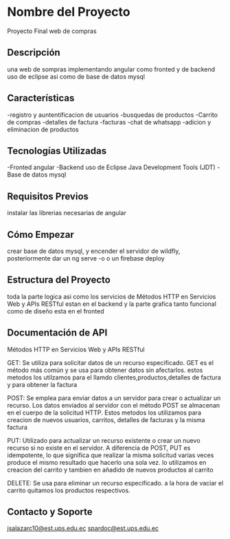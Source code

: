 # Nombre del Proyecto
Proyecto Final web de compras

## Descripción
una web de sompras implementando angular como fronted y de backend uso de eclipse asi como
de base de datos mysql

## Características
-registro y auntentificacion de usuarios
-busquedas de productos
-Carrito de compras
-detalles de factura
-facturas
-chat de whatsapp
-adicion y eliminacion de productos
## Tecnologías Utilizadas
-Fronted angular 
-Backend uso de Eclipse Java Development Tools (JDT)
-Base de datos mysql

## Requisitos Previos
instalar las librerias necesarias de angular

## Cómo Empezar
crear base de datos mysql, y encender el servidor de wildfly, posteriormente dar un ng serve -o o un firebase deploy

## Estructura del Proyecto
toda la parte logica asi como los servicios de Métodos HTTP en Servicios Web y APIs RESTful estan en el backend
y la parte grafica tanto funcional como de diseño esta en el fronted

## Documentación de API
Métodos HTTP en Servicios Web y APIs RESTful

GET: Se utiliza para solicitar datos de un recurso especificado. GET es el método más común y se usa para obtener datos sin afectarlos.
estos metodos los utilzamos para el llamdo clientes,productos,detalles de factura y para obtener la factura

POST: Se emplea para enviar datos a un servidor para crear o actualizar un recurso. Los datos enviados al servidor con el método POST se almacenan en el cuerpo de la solicitud HTTP.
Estos metodos los utilizamos para  creacion de nuevos usuarios, carritos, detalles de facturas y la misma factura

PUT: Utilizado para actualizar un recurso existente o crear un nuevo recurso si no existe en el servidor. A diferencia de POST, PUT es idempotente, lo que significa que realizar la misma solicitud varias veces produce el mismo resultado que hacerlo una sola vez.
lo utilizamos en creacion del carrito y tambien en añadido de nuevos productos al carrito

DELETE: Se usa para eliminar un recurso especificado.
a la hora de vaciar el carrito quitamos los productos respectivos.

## Contacto y Soporte

jsalazarc10@est.ups.edu.ec
spardoc@est.ups.edu.ec 
